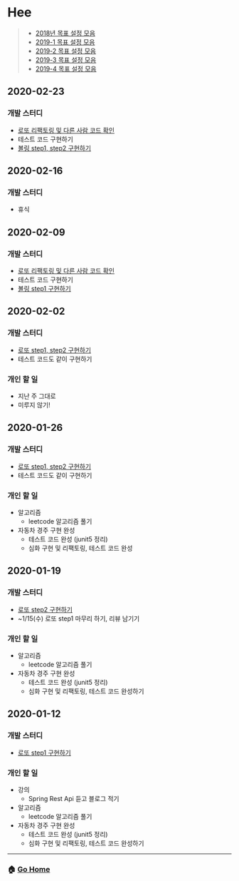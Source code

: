 # Hee

> - [2018년 목표 설정 모음](/hee/2018-goals.md)
> - [2019-1 목표 설정 모음](/hee/2019-1-goals.md)
> - [2019-2 목표 설정 모음](/hee/2019-2-goals.md)
> - [2019-3 목표 설정 모음](/hee/2019-3-goals.md)
> - [2019-4 목표 설정 모음](/hee/2019-3-goals.md)

## 2020-02-23
### 개발 스터디
- [로또 리팩토링 및 다른 사람 코드 확인](https://github.com/WeareSoft/java-lotto/tree/hee)
- 테스트 코드 구현하기
- [볼링 step1, step2 구현하기](https://github.com/WeareSoft/java-bowling/tree/hee)

## 2020-02-16
### 개발 스터디
- 휴식

## 2020-02-09
### 개발 스터디
- [로또 리팩토링 및 다른 사람 코드 확인](https://github.com/WeareSoft/java-lotto/tree/hee)
- 테스트 코드 구현하기
- [볼링 step1 구현하기](https://github.com/WeareSoft/java-bowling/tree/hee)

## 2020-02-02
### 개발 스터디
- [로또 step1, step2 구현하기](https://github.com/WeareSoft/java-lotto/tree/hee)
- 테스트 코드도 같이 구현하기

### 개인 할 일
- 지난 주 그대로
- 미루지 않기!

## 2020-01-26
### 개발 스터디
- [로또 step1, step2 구현하기](https://github.com/WeareSoft/java-lotto/tree/hee)
- 테스트 코드도 같이 구현하기

### 개인 할 일
- 알고리즘 
  - leetcode 알고리즘 풀기
- 자동차 경주 구현 완성
  - 테스트 코드 완성 (junit5 정리)
  - 심화 구현 및 리팩토링, 테스트 코드 완성

## 2020-01-19
### 개발 스터디
- [로또 step2 구현하기](https://github.com/WeareSoft/java-lotto/tree/hee)
- ~1/15(수) 로또 step1 마무리 하기, 리뷰 남기기 

### 개인 할 일
- 알고리즘 
  - leetcode 알고리즘 풀기
- 자동차 경주 구현 완성
  - 테스트 코드 완성 (junit5 정리)
  - 심화 구현 및 리팩토링, 테스트 코드 완성하기

## 2020-01-12
### 개발 스터디
- [로또 step1 구현하기](https://github.com/WeareSoft/java-lotto/tree/hee)

### 개인 할 일
- 강의 
  - Spring Rest Api 듣고 블로그 적기
- 알고리즘 
  - leetcode 알고리즘 풀기
- 자동차 경주 구현 완성
  - 테스트 코드 완성 (junit5 정리)
  - 심화 구현 및 리팩토링, 테스트 코드 완성하기

---

### :house: [Go Home](https://github.com/WeareSoft/WWL)
